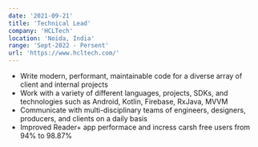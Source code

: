 ```yaml
---
date: '2021-09-21'
title: 'Technical Lead'
company: 'HCLTech'
location: 'Noida, India'
range: 'Sept-2022 - Persent'
url: 'https://www.hcltech.com/'
---
```


- Write modern, performant, maintainable code for a diverse array of client and internal projects
- Work with a variety of different languages, projects, SDKs, and technologies such as Android, Kotlin, Firebase, RxJava, MVVM
- Communicate with multi-disciplinary teams of engineers, designers, producers, and clients on a daily basis
- Improved Reader+ app performace and incress carsh free users from 94% to 98.87%
